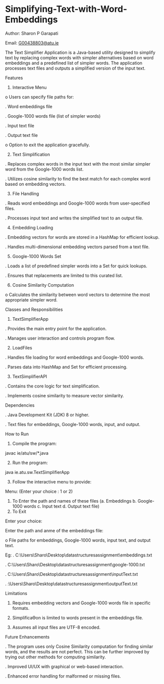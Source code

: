 # Simplifying-Text-with-Word-Embeddings

Author: Sharon P Garapati

Email: G00438803@atu.ie

The Text Simplifier Application is a Java-based utility designed to simplify text by replacing complex words with simpler alternatives based on word embeddings and a predefined list of simpler words. The application processes text files and outputs a simplified version of the input text.

Features

1. Interactive Menu
   
o Users can specify file paths for:

. Word embeddings file

. Google-1000 words file (list of simpler words)

. Input text file

. Output text file

o Option to exit the application gracefully.


2. Text Simplification
 
. Replaces complex words in the input text with the most similar simpler word
from the Google-1000 words list.

. Utilizes cosine similarity to find the best match for each complex word based
on embedding vectors.


3. File Handling
   
. Reads word embeddings and Google-1000 words from user-specified files.

. Processes input text and writes the simplified text to an output file.


4. Embedding Loading
 
. Embedding vectors for words are stored in a HashMap for efficient lookup.

. Handles multi-dimensional embedding vectors parsed from a text file.


5. Google-1000 Words Set
   
. Loads a list of predefined simpler words into a Set for quick lookups.

. Ensures that replacements are limited to this curated list.


6. Cosine Similarity Computation
   
o Calculates the similarity between word vectors to determine the most
appropriate simpler word.

Classes and Responsibilities

1. TextSimplifierApp
   
. Provides the main entry point for the application.

. Manages user interaction and controls program flow.


2. LoadFiles
   
. Handles file loading for word embeddings and Google-1000 words.

. Parses data into HashMap and Set for efficient processing.


3. TextSimplifierAPI
   
. Contains the core logic for text simplification.

. Implements cosine similarity to measure vector similarity.


Dependencies

. Java Development Kit (JDK) 8 or higher.
   
. Text files for embeddings, Google-1000 words, input, and output.


How to Run

1. Compile the program:
   
javac ie/atu/sw/*.java

2. Run the program:
   
java ie.atu.sw.TextSimplifierApp

3. Follow the interactive menu to provide:

Menu: (Enter your choice : 1 or 2)
1. To Enter the path and names of these files (a. Embeddings b. Google-1000 words c. Input text d. Output text file)
2. To Exit   

Enter your choice:

Enter the path and anme of the embeddings file:

   
o File paths for embeddings, Google-1000 words, input text, and output text.

Eg:
. C:\Users\Sharo\Desktop\datastructuresassignment\embeddings.txt

. C:\Users\Sharo\Desktop\datastructuresassignment\google-1000.txt

. C:\Users\Sharo\Desktop\datastructuresassignment\inputText.txt

. :\Users\Sharo\Desktop\datastructuresassignment\outputText.txt

Limitations

1. Requires embedding vectors and Google-1000 words file in specific formats.
 
2. SimplificaƟon is limited to words present in the embeddings file.
 
3. Assumes all input files are UTF-8 encoded.

   
Future Enhancements

. The program uses only Cosine Similarity computation for finding similar words, and
the results are not perfect. This can be further improved by trying out other methods
for computing similarity.

. Improved UI/UX with graphical or web-based interaction.

. Enhanced error handling for malformed or missing files.
